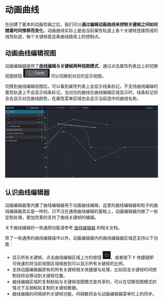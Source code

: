 # 动画曲线

在创建了基本的动画剪辑之后，我们可以**通过编辑动画曲线来控制关键帧之间如何随着时间推移而变化**。动画曲线实际上是由当前属性轨道上各个关键帧连接而成的线性轨迹，每个关键帧是这条曲线路径上的控制点。

## 动画曲线编辑视图

动画编辑器提供了**曲线编辑与关键帧两种视图模式**，通过点击属性列表边上的切换视图按钮 ![curve btn](animation-curve/curve-btn.png) 可以切换到对应的显示视图。

切换到曲线编辑视图后，可以看到属性列表上会显示线条标记，不支持曲线编辑的属性轨道上不会显示线条标记。当对应的曲线在曲线编辑区域显示时，线条标记将会会显示对应曲线颜色，在属性菜单区域也会显示当前选中的曲线名称。

![show-line](animation-curve/show-line.png)

## 认识曲线编辑器

动画编辑器里内置了曲线编辑器用于动画曲线编辑，这里的曲线编辑器和粒子的曲线编辑器其实是一样的。只不过在通用曲线编辑的基础上，动画编辑器内做了一些定制处理，更加完善的支持了曲线关键帧的编辑。

关于曲线编辑的一些通用功能请参考 [曲线编辑器](。、curve-editor.md) 的相关文档。

除了一些通用的曲线编辑操作以外，动画编辑器内的曲线编辑器区域还支持以下功能：

- 显示所有关键帧，点击曲线编辑区域上方的按钮 ![show-all-keys](./animation-curve/show-all-keys.png)，或者按下 <kbd>F</kbd> 快捷键即可快速的将当前视图区域缩放到可以显示所有关键帧的比例。
- 支持动画编辑器原有的所有关键帧相关快捷键与处理，比如双击关键帧时间控制线将会移动到关键帧位置。
- 曲线编辑区域的复制粘贴与关键帧视图模式是共享的，可以在切换视图模式的情况下互相粘贴复制的关键帧数据。
- 曲线编辑的间隔排列关键帧功能，间隔数将会与动画编辑器菜单栏上的同步。
